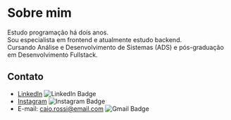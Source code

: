 # Sobre mim
Estudo programação há dois anos.  
Sou especialista em frontend e atualmente estudo backend.  
Cursando Análise e Desenvolvimento de Sistemas (ADS) e pós-graduação em Desenvolvimento Fullstack.

## Contato
- [LinkedIn](https://www.linkedin.com/in/caio-rossi-dev/) ![LinkedIn Badge](https://img.shields.io/badge/LinkedIn-0077B5?style=for-the-badge&logo=linkedin&logoColor=white)
- [Instagram](https://www.instagram.com/caiorossi.dev/) ![Instagram Badge](https://img.shields.io/badge/Instagram-E4405F?style=for-the-badge&logo=instagram&logoColor=white)
- E-mail: caio.rossi@email.com ![Gmail Badge](https://img.shields.io/badge/Gmail-D14836?style=for-the-badge&logo=gmail&logoColor=white)
